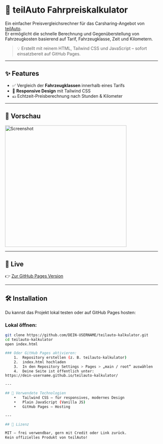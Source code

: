 
# 🚗 teilAuto Fahrpreiskalkulator

Ein einfacher Preisvergleichsrechner für das Carsharing-Angebot von [teilAuto](https://teilauto.net/).  
Er ermöglicht die schnelle Berechnung und Gegenüberstellung von Fahrzeugkosten basierend auf Tarif, Fahrzeugklasse, Zeit und Kilometern.

> 💡 Erstellt mit reinem HTML, Tailwind CSS und JavaScript – sofort einsatzbereit auf GitHub Pages.

---

## ✨ Features

- ✅ Vergleich der **Fahrzeugklassen** innerhalb eines Tarifs
- 📱 **Responsive Design** mit Tailwind CSS
- 💶 Echtzeit-Preisberechnung nach Stunden & Kilometer

---

## 📸 Vorschau

<img src="preview.png" alt="Screenshot" width="400">

---

## 🚀 Live

👉 [Zur GitHub Pages Version](https://DEIN-USERNAME.github.io/teilauto-kalkulator/)

---

## 🛠️ Installation

Du kannst das Projekt lokal testen oder auf GitHub Pages hosten:

### Lokal öffnen:

```bash
git clone https://github.com/DEIN-USERNAME/teilauto-kalkulator.git
cd teilauto-kalkulator
open index.html

### Oder GitHub Pages aktivieren:
	1.	Repository erstellen (z. B. teilauto-kalkulator)
	2.	index.html hochladen
	3.	In den Repository Settings > Pages > „main / root“ auswählen
	4.	Deine Seite ist öffentlich unter:
https://dein-username.github.io/teilauto-kalkulator/

---

## 🧱 Verwendete Technologien
	•	Tailwind CSS – für responsives, modernes Design
	•	Plain JavaScript (Vanilla JS)
	•	GitHub Pages – Hosting

---

## 📄 Lizenz

MIT – frei verwendbar, gern mit Credit oder Link zurück.
Kein offizielles Produkt von teilAuto!